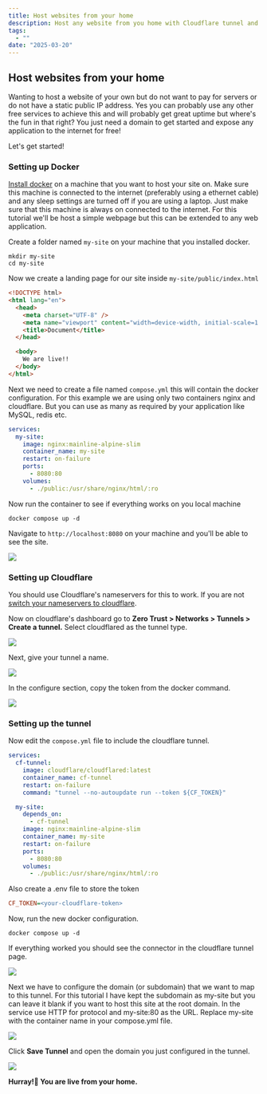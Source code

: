 ```yaml
---
title: Host websites from your home
description: Host any website from you home with Cloudflare tunnel and docker
tags:
  - ""
date: "2025-03-20"
---
```


## Host websites from your home

Wanting to host a website of your own but do not want to pay for servers or do not have a static public IP address. Yes you can probably use any other free services to achieve this and will probably get great uptime but where's the fun in that right? You just need a domain to get started and expose any application to the internet for free!

Let's get started!

### Setting up Docker

[Install docker](https://docs.docker.com/engine/install/) on a machine that you want to host your site on. Make sure this machine is connected to the internet (preferably using a ethernet cable) and any sleep settings are turned off if you are using a laptop. Just make sure that this machine is always on connected to the internet. For this tutorial we'll be host a simple webpage but this can be extended to any web application.

Create a folder named `my-site` on your machine that you installed docker.

```shell
mkdir my-site
cd my-site
```

Now we create a landing page for our site inside `my-site/public/index.html`

```html
<!DOCTYPE html>
<html lang="en">
  <head>
    <meta charset="UTF-8" />
    <meta name="viewport" content="width=device-width, initial-scale=1.0" />
    <title>Document</title>
  </head>

  <body>
    We are live!!
  </body>
</html>
```

Next we need to create a file named `compose.yml` this will contain the docker configuration. For this example we are using only two containers nginx and cloudflare. But you can use as many as required by your application like MySQL, redis etc.

```yaml
services:
  my-site:
    image: nginx:mainline-alpine-slim
    container_name: my-site
    restart: on-failure
    ports:
      - 8080:80
    volumes:
      - ./public:/usr/share/nginx/html/:ro
```

Now run the container to see if everything works on you local machine

```shell
docker compose up -d
```

Navigate to `http://localhost:8080` on your machine and you'll be able to see the site.

![](/host-sites-at-home/1.webp)

### Setting up Cloudflare

You should use Cloudflare's nameservers for this to work. If you are not [switch your nameservers to cloudflare](https://developers.cloudflare.com/dns/zone-setups/full-setup/setup/).

Now on cloudflare's dashboard go to **Zero Trust > Networks > Tunnels > Create a tunnel.** Select cloudflared as the tunnel type.

![](/host-sites-at-home/2.webp)

Next, give your tunnel a name.

![](/host-sites-at-home/3.webp)

In the configure section, copy the token from the docker command.

![](/host-sites-at-home/4.webp)

### Setting up the tunnel

Now edit the `compose.yml` file to include the cloudflare tunnel.

```yaml
services:
  cf-tunnel:
    image: cloudflare/cloudflared:latest
    container_name: cf-tunnel
    restart: on-failure
    command: "tunnel --no-autoupdate run --token ${CF_TOKEN}"

  my-site:
    depends_on:
      - cf-tunnel
    image: nginx:mainline-alpine-slim
    container_name: my-site
    restart: on-failure
    ports:
      - 8080:80
    volumes:
      - ./public:/usr/share/nginx/html/:ro
```

Also create a .env file to store the token

```ini
CF_TOKEN=<your-cloudflare-token>
```

Now, run the new docker configuration.

```shell
docker compose up -d
```

If everything worked you should see the connector in the cloudflare tunnel page.

![](/host-sites-at-home/5.webp)

Next we have to configure the domain (or subdomain) that we want to map to this tunnel. For this tutorial I have kept the subdomain as my-site but you can leave it blank if you want to host this site at the root domain. In the service use HTTP for protocol and my-site:80 as the URL. Replace my-site with the container name in your compose.yml file.

![](/host-sites-at-home/6.webp)

Click **Save Tunnel** and open the domain you just configured in the tunnel.

![](/host-sites-at-home/7.webp)

**Hurray!🎉 You are live from your home.**
